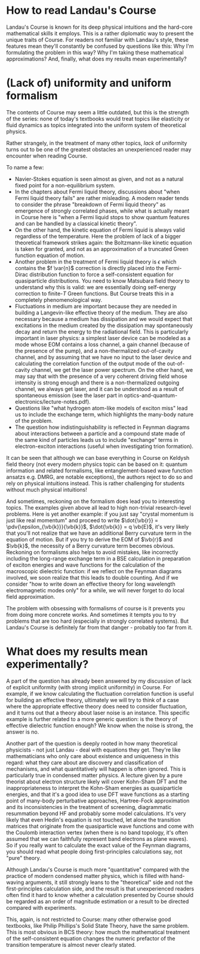 How to read Landau's Course
==========

Landau's Course is known for its deep physical intuitions
and the hard-core mathematical skills it employs.
This is a rather diplomatic way to present the unique traits of Course.
For readers not familiar with Landau's style,
these features mean they'll constantly be confused by questions like this:
Why I'm formulating the problem in this way?
Why I'm taking these mathematical approximations?
And, finally, what does my results mean experimentally?

# (Lack of) uniformity and uniform formalism

The contents of Course may seem a little outdated,
but this is the strength of the series:
none of today's textbooks would treat topics like elasticity or fluid dynamics 
as topics integrated into the uniform system of theoretical physics.

Rather strangely, in the treatment of many other topics,
*lack* of uniformity turns out to be one of the greatest obstacles
an unexperienced reader may encounter when reading Course.

To name a few:
- Navier-Stokes equation is seen almost as given, and not as a natural fixed point for a non-equilibrium system.
- In the chapters about Fermi liquid theory, discussions about "when Fermi liquid theory fails" are rather misleading. A modern reader tends to consider the phrase "breakdown of Fermi liquid theory" as emergence of strongly correlated phases, while what is actually meant in Course here is "when a Fermi liquid stops to show quantum features and can be handled by a classical kinetic theory".
- On the other hand, the kinetic equation of Fermi liquid is always valid regardless of the temperature. Here the problem of lack of a bigger theoretical framework strikes again: the Boltzmann-like kinetic equation is taken for granted, and not as an approximation of a truncated Green function equation of motion.
- Another problem in the treatment of Fermi liquid theory is $\epsilon$ which contains the $f \var{n}$ correction is directly placed into the Fermi-Dirac distribution function to force a self-consistent equation for quasiparticle distributions. You need to know Matsubara field theory to understand why this is valid: we are essentially doing self-energy correction to finite-$T$ Green functions. But Course treats this in a completely phenomenological way.
- Fluctuations in medium are important because they are needed in building a Langevin-like effective theory of the medium. They are also necessary because a medium has dissipation and we would expect that excitations in the medium created by the dissipation may spontaneously decay and return the energy to the radiational field. This is particularly important in laser physics: a simplest laser device can be modeled as a mode whose EOM contains a loss channel, a gain channel (because of the presence of the pump), and a non-thermalized out-of-cavity channel, and by assuming that we have no input to the laser device and calculating the correlation function of the output mode of the out-of-cavity channel, we get the laser power spectrum. On the other hand, we may say that with the presence of a very coherent driving field whose intensity is strong enough and there is a non-thermalized outgoing channel, we always get laser, and it can be understood as a result of spontaneous emission (see the laser part in optics-and-quantum-electronics/lecture-notes.pdf).
- Questions like "what hydrogen atom-like models of exciton miss" lead us to include the exchange term, which highlights the many-body nature of the problem.
- The question how indistinguishability is reflected in Feynman diagrams about interactions between a particle and a compound state made of the same kind of particles leads us to include "exchange" terms in electron-exciton interactions (useful when investigating trion formation).

It can be seen that although we can base everything in Course on Keldysh field theory
(not every modern physics topic can be based on it:
quantum information and related formalisms, like entanglement-based wave function ansatzs e.g. DMRG,
are notable exceptions),
the authors reject to do so and rely on physical intuitions instead.
This is rather challenging for students without much physical intuitions!

And sometimes, reckoning on the formalism does lead you to interesting topics.
The examples given above all lead to high non-trivial research-level problems.
Here is yet another example: if you just say "crystal momentum is just like real momentum"
and proceed to write $\dot{\vb{r}} = \pdv{\epsilon_{\vb{k}}}{\vb{k}}$,
$\dot{\vb{k}} = q \vb{E}$,
it's very likely that you'll not realize that we have an additional Berry curvature term in the equation of motion.
But if you try to derive the EOM of $\vb{r}$ and $\vb{k}$,
the necessity of a Berry curvature term becomes obvious. 
Reckoning on formalisms also helps to avoid mistakes,
like incorrectly including the long-range exchange term in a BSE calculation 
in preparation of exciton energies and wave functions for the calculation of the macroscopic dielectric function:
if we reflect on the Feynman diagrams involved,
we soon realize that this leads to double counting.
And if we consider "how to write down an effective theory for long wavelength electromagnetic modes only" for a while,
we will never forget to do local field approximation.

The problem with obsessing with formalisms of course is it prevents you from doing more concrete works.
And sometimes it tempts you to try problems that are too hard
(especially in strongly correlated systems).
But Landau's Course is definitely far from that danger - probably too far from it.

# What does my results mean experimentally?

A part of the question has already been answered by my discussion of lack of explicit uniformity (with strong implicit uniformity) in Course.
For example, if we know calculating the fluctuation correlation function is useful for building an effective theory, ultimately we will try to think of a case where the appropriate effective theory does need to consider fluctuation, and it turns out that a theory about laser noise is an instance.
This specific example is further related to a more generic question:
is the theory of effective dielectric function enough?
We know when the noise is strong, the answer is no.

Another part of the question is deeply rooted in how many theoretical physicists - not just Landau - deal with equations they get.
They're like mathematicians who only care about existence and uniqueness in this regard:
what they care about are discovery and classification of mechanisms,
and what quantitatively will happen is often ignored.
This is particularly true in condensed matter physics.
A lecture given by a pure theorist about electron structure likely will cover
Kohn-Sham DFT and the inappropriateness to interpret the Kohn-Sham energies as quasiparticle energies,
and that it's a good idea to use DFT wave functions as a starting point
of many-body perturbative approaches,
Hartree-Fock approximation and its inconsistencies in the treatment of screening,
diagrammatic resummation beyond HF and probably some model calculations.
It's very likely that even Hedin's equation is not touched,
let alone the transition matrices that originate from the quasiparticle wave functions
and come with the Coulomb interaction vertex 
(when there is no band topology,
it's often assumed that we can faithfully represent band electrons as plane waves).
So if you really want to calculate the exact value of the Feynman diagrams,
you should read what people doing first-principles calculations say,
not "pure" theory.

Although Landau's Course is much more "quantitative" compared with the practice of modern condensed matter physics,
which is filled with hand-waving arguments,
it still strongly leans to the "theoretical"  side and not the first-principles calculation side,
and the result is that unexperienced readers often find it hard to know whether a calculation presented by Course 
should be regarded as an order of magnitude estimation
or a result to be directed compared with experiments.

This, again, is not restricted to Course:
many other otherwise good textbooks, like Philip Phillips's Solid State Theory,
have the same problem.
This is most obvious in BCS theory:
how much the mathematical treatment of the self-consistent equation changes the numeric prefactor of the transition temperature
is almost never clearly stated.